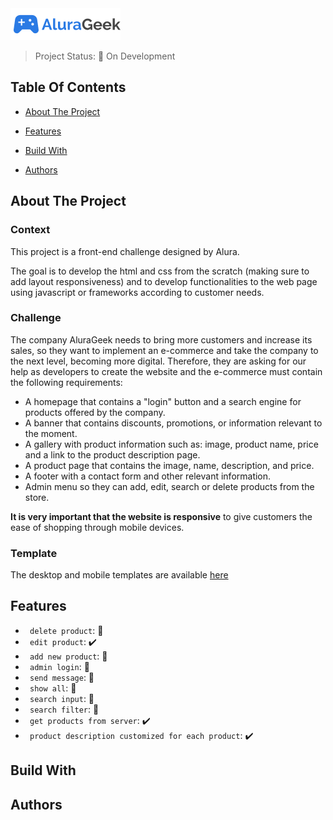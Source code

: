 <img src="assets/img/icone/Logo.png">

> Project Status: :construction: On Development

## Table Of Contents
- [About The Project](#about-the-project)

- [Features](#features)

- [Build With](#build-with)

- [Authors](#authors)

## About The Project
### Context
This project is a front-end challenge designed by Alura.

The goal is to develop the html and css from the scratch (making sure to add layout responsiveness) and to develop functionalities to the web page using javascript or frameworks according to customer needs. 
### Challenge
The company AluraGeek needs to bring more customers and increase its sales, so they want to implement an e-commerce and take the company to the next level, becoming more digital.
Therefore, they are asking for our help as developers to create the website and the e-commerce must contain the following requirements:
* A homepage that contains a "login" button and a search engine for products offered by the company.
* A banner that contains discounts, promotions, or information relevant to the moment.
* A gallery with product information such as: image, product name, price and a link to the product description page.
* A product page that contains the image, name, description, and price.
* A footer with a contact form and other relevant information.
* Admin menu so they can add, edit, search or delete products from the store.

__It is very important that the website is responsive__ to give customers the ease of shopping through mobile devices.

### Template
The desktop and mobile templates are available [here](https://www.figma.com/file/fR9qvy3gU53s2q5efeMpy9/AluraGeek---Challenge?node-id=0%3A1)


## Features 
- ` delete product`: :construction: 
- ` edit product`: :heavy_check_mark:
- ` add new product`: :construction:
- ` admin login`: :construction: 
- ` send message`: :construction:
- ` show all`: :construction:
- ` search input`: :construction:
- ` search filter`: :construction:
- ` get products from server`: :heavy_check_mark:
- ` product description customized for each product`: :heavy_check_mark:


## Build With

## Authors
